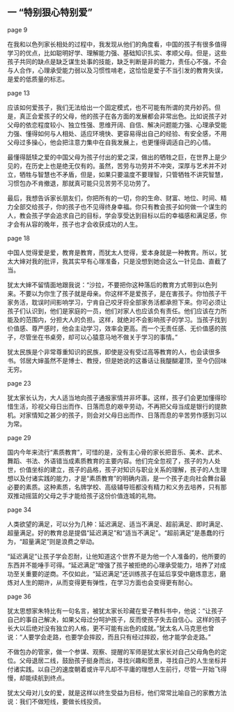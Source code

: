 ## 一 “特别狠心特别爱”

page 9

在我和以色列家长相处的过程中，我发现从他们的角度看，中国的孩子有很多值得学习的优点，比如聪明好学、理解能力强、基础知识扎实、孝顺父母。但是，这些孩子共同的缺点是缺乏谋生处事的技能，缺乏判断是非的能力，责任心不强，不会与人合作，心理承受能力弱以及习惯性啃老，这恰恰是爱子不当引发的教育失误，是爱的低质量的标志。

page 13

应该如何爱孩子，我们无法给出一个固定模式，也不可能有所谓的灵丹妙药。但是，真正会爱孩子的父母，他的孩子在各方面的发展都会非常出色。比如说孩子对父母的依恋程度较小、独立性强、思维开阔、自信、解决问题能力强、心理承受能力强、懂得如何与人相处、适应环境快、更容易得出自己的经验、有安全感，不用父母过多操心，他会把注意力集中在自我发展上，也更懂得调适自己的心情。

最懂得舐犊之爱的中国父母为孩子付出的爱之深，做出的牺牲之巨，在世界上是少见的，在历史上也是绝无仅有的。虽然，苦劳与功劳并不冲突，深厚与艺术并不对立，牺牲与智慧也不矛盾，但是，如果只要温度不要理智，只管牺牲不讲究智慧，习惯包办不肯撤退，那就真可能只见苦劳不见功劳了。

最后，我想告诉家长朋友们，你把所有的一切，你的生命、财富、地位、时间、精力全部交给孩子，你的孩子也不见得终身幸福。你只有教会孩子如何做一个谋生的人，教会孩子学会追求自己的目标，学会享受达到目标以后的幸福感和满足感，你才会有从容的晚年，孩子也才会收获成功的人生。

page 18

中国人觉得爱是爱，教育是教育，而犹太人觉得，爱本身就是一种教育。所以，犹太大婶对我的批评，我其实早有心理准备，只是没想到她会这么一针见血、直截了当。

犹太大婶不留情面地跟我说：“沙拉，不要把你这种落后的教育方式带到以色列来。不要以为你生了孩子就是母亲。你这样不是爱孩子，是在害孩子。你怕孩子干家务活，耽误时间影响学习，宁肯自己咬牙将全部家务活都承担下来。你可必须让孩子们认识到，他们是家庭的一员，他们对家人也应该负有责任。他们应该在力所能及的范围内，分担大人的负担。这样，就绝对不会影响孩子的学习。当孩子找到价值感、尊严感时，他会主动学习，效率会更高。而一个无责任感、无价值感的孩子，尽管坐在书桌旁，却可以心猿意马地不做关于学习的事情。”

犹太民族是个非常尊重知识的民族，即使是没有受过高等教育的人，也会读很多书。邻居大婶虽然不是博士、教授，但是她说的这番话让我醍醐灌顶，至今仍回味无穷。

page 23

犹太家长认为，大人适当地向孩子通报家情并非坏事。这样，孩子们会更加懂得珍惜生活，珍视父母日出而作、日落而息的艰辛劳动，不再把父母当成是银行的提款机。对家情知之甚少的孩子，则会对父母日出而作、日落而息的辛苦劳作感到习以为常。

page 29

国内今年来流行“素质教育”，可惜的是，没有主心骨的家长把音乐、美术、武术、舞蹈、书法、外语错当成素质教育的主要内容。他们完全忽视了，孩子的为人处世，价值坐标的建立，孩子的品格，孩子对知识与职业关系的理解，孩子的人生理想以及付诸实践的能力，才是“素质教育”的明确内涵，是一个孩子走向社会舞台最必要的素质。这种素质，名牌学校、高级辅导班都没有精力和义务去培养，只有那双推动摇篮的父母之手才能给孩子这份价值连城的礼物。

page 34

人类欲望的满足，可以分为几种：延迟满足、适当不满足、超前满足、即时满足、超量满足。好的教育总是提倡“延迟满足”和“适当不满足”。“超前满足”是愚蠢的行为，“超量满足”则是浪费之举动。

“延迟满足”让孩子学会忍耐，让他知道这个世界不是为他一个人准备的，他所要的东西并不能唾手可得。“延迟满足”增强了孩子被拒绝的心理承受能力，培养了对成功至关重要的逆商。不仅如此，“延迟满足”还训练孩子在延后享受中磨炼意志，磨炼对人生的期许，从而变得更有弹性，在学习方面也会变得更有耐心。

page 36

犹太思想家朱特比有一句名言，被犹太家长珍藏在爱子教科书中，他说：“让孩子自己的事自己解决，如果父母过分呵护孩子，反而使孩子失去自信心。这样的孩子长大以后绝对没有独立的人格，更不可能有出色的成就。”犹太名人马克思也曾说：“人要学会走路，也要学会摔跤，而且只有经过摔跤，他才能学会走路。”

不做包办的管家，做一个参谋、观察、提醒的军师是犹太家长对自己父母角色的定位。父母退居二线，鼓励孩子挺身而出，寻找兴趣和愿景，寻找自己的人生坐标并付诸实践。以自己的速度朝着或许平凡却不平庸的理想人生前行，尽管一开始飞得慢，却能续航到终点。

犹太父母对儿女的爱，就是这样以终生受益为目标，他们常常比喻自己的家教方法说：我们不做短线，要做长线投资。
